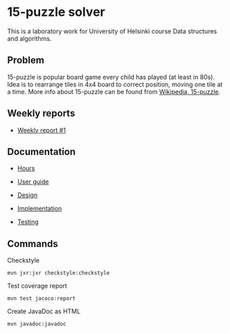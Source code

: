 # 15-puzzle solver

This is a laboratory work for University of Helsinki course Data structures and algorithms.

## Problem

15-puzzle is popular board game every child has played (at least in 80s). Idea is to rearrange tiles in 4x4 board to correct position, moving one tile at a time. More info about 15-puzzle can be found from [Wikipedia, 15-puzzle](https://en.wikipedia.org/wiki/15_puzzle).

## Weekly reports

- [Weekly report #1](https://github.com/MiguelSombrero/fifteen-puzzle-solver/blob/master/documentation/weekly1.md)

## Documentation

- [Hours](https://github.com/MiguelSombrero/fifteen-puzzle-solver/blob/master/documentation/hours.md)

- [User guide](https://github.com/MiguelSombrero/fifteen-puzzle-solver/blob/master/documentation/guide.md)

- [Design](https://github.com/MiguelSombrero/fifteen-puzzle-solver/blob/master/documentation/design.md)

- [Implementation](https://github.com/MiguelSombrero/fifteen-puzzle-solver/blob/master/documentation/implementation.md)

- [Testing](https://github.com/MiguelSombrero/fifteen-puzzle-solver/blob/master/documentation/testing.md)

## Commands

Checkstyle

    mvn jxr:jxr checkstyle:checkstyle

Test coverage report

    mvn test jacoco:report

Create JavaDoc as HTML

    mvn javadoc:javadoc